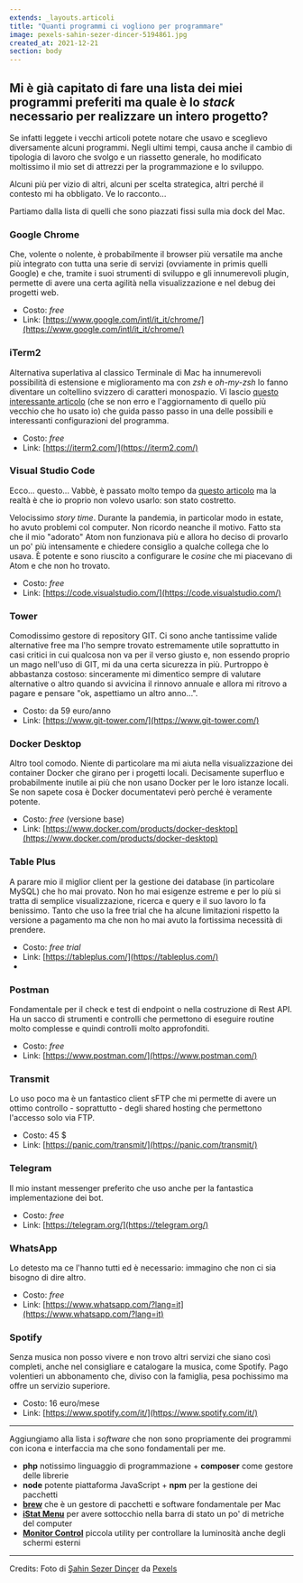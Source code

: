 ```yaml
---
extends: _layouts.articoli
title: "Quanti programmi ci vogliono per programmare"
image: pexels-sahin-sezer-dincer-5194861.jpg
created_at: 2021-12-21
section: body
---
```


## Mi è già capitato di fare una lista dei miei programmi preferiti ma quale è lo _stack_ necessario per realizzare un intero progetto?

Se infatti leggete i vecchi articoli potete notare che usavo e sceglievo diversamente alcuni programmi. Negli ultimi tempi, causa anche il cambio di tipologia di lavoro che svolgo e un riassetto generale, ho modificato moltissimo il mio set di attrezzi per la programmazione e lo sviluppo.

Alcuni più per vizio di altri, alcuni per scelta strategica, altri perché il contesto mi ha obbligato. Ve lo racconto...

Partiamo dalla lista di quelli che sono piazzati fissi sulla mia dock del Mac.

### Google Chrome

Che, volente o nolente, è probabilmente il browser più versatile ma anche più integrato con tutta una serie di servizi (ovviamente in primis quelli Google) e che, tramite i suoi strumenti di sviluppo e gli innumerevoli plugin, permette di avere una certa agilità nella visualizzazione e nel debug dei progetti web.

- Costo: *free*
- Link: [https://www.google.com/intl/it_it/chrome/](https://www.google.com/intl/it_it/chrome/)

### iTerm2
Alternativa superlativa al classico Terminale di Mac ha innumerevoli possibilità di estensione e miglioramento ma con *zsh* e *oh-my-zsh* lo fanno diventare un coltellino svizzero di caratteri monospazio. Vi lascio [questo interessante articolo](https://chamikakasun.medium.com/iterm2-zsh-oh-my-zsh-the-most-power-full-terminal-on-macos-2021-guide-macos-big-sur-5bb498976dc9) (che se non erro e l'aggiornamento di quello più vecchio che ho usato io) che guida passo passo in una delle possibili e interessanti configurazioni del programma.

- Costo: *free*
- Link: [https://iterm2.com/](https://iterm2.com/)

### Visual Studio Code

Ecco... questo... Vabbè, è passato molto tempo da [questo articolo](http://localhost:3000/articoli/2020/05/01/i-migliori-editor-di-codice-per-la-programmazione/) ma la realtà è che io proprio non volevo usarlo: son stato costretto.

Velocissimo *story time*. Durante la pandemia, in particolar modo in estate, ho avuto problemi col computer. Non ricordo neanche il motivo. Fatto sta che il mio "adorato" Atom non funzionava più e allora ho deciso di provarlo un po' più intensamente e chiedere consiglio a qualche collega che lo usava. È potente e sono riuscito a configurare le *cosine* che mi piacevano di Atom e che non ho trovato.

- Costo: *free*
- Link: [https://code.visualstudio.com/](https://code.visualstudio.com/)

### Tower

Comodissimo gestore di repository GIT. Ci sono anche tantissime valide alternative free ma l'ho sempre trovato estremamente utile soprattutto in casi critici in cui qualcosa non va per il verso giusto e, non essendo proprio un mago nell'uso di GIT, mi da una certa sicurezza in più. Purtroppo è abbastanza costoso: sinceramente mi dimentico sempre di valutare alternative o altro quando si avvicina il rinnovo annuale e allora mi ritrovo a pagare e pensare "ok, aspettiamo un altro anno...".

- Costo: da 59 euro/anno
- Link: [https://www.git-tower.com/](https://www.git-tower.com/)

### Docker Desktop

Altro tool comodo. Niente di particolare ma mi aiuta nella visualizzazione dei container Docker che girano per i progetti locali. Decisamente superfluo e probabilmente inutile ai più che non usano Docker per le loro istanze locali. Se non sapete cosa è Docker documentatevi però perché è veramente potente.

- Costo: *free* (versione base)
- Link: [https://www.docker.com/products/docker-desktop](https://www.docker.com/products/docker-desktop)

### Table Plus

A parare mio il miglior client per la gestione dei database (in particolare MySQL) che ho mai provato. Non ho mai esigenze estreme e per lo più si tratta di semplice visualizzazione, ricerca e query e il suo lavoro lo fa benissimo. Tanto che uso la free trial che ha alcune limitazioni rispetto la versione a pagamento ma che non ho mai avuto la fortissima necessità di prendere.

- Costo: *free trial*
- Link: [https://tableplus.com/](https://tableplus.com/)
- 
### Postman

Fondamentale per il check e test di endpoint o nella costruzione di Rest API. Ha un sacco di strumenti e controlli che permettono di eseguire routine molto complesse e quindi controlli molto approfonditi.

- Costo: *free*
- Link: [https://www.postman.com/](https://www.postman.com/)

### Transmit

Lo uso poco ma è un fantastico client sFTP che mi permette di avere un ottimo controllo - soprattutto - degli shared hosting che permettono l'accesso solo via FTP.

- Costo: 45 $
- Link: [https://panic.com/transmit/](https://panic.com/transmit/)

### Telegram

Il mio instant messenger preferito che uso anche per la fantastica implementazione dei bot.

- Costo: *free*
- Link: [https://telegram.org/](https://telegram.org/)

### WhatsApp

Lo detesto ma ce l'hanno tutti ed è necessario: immagino che non ci sia bisogno di dire altro.

- Costo: *free*
- Link: [https://www.whatsapp.com/?lang=it](https://www.whatsapp.com/?lang=it)

### Spotify

Senza musica non posso vivere e non trovo altri servizi che siano così completi, anche nel consigliare e catalogare la musica, come Spotify. Pago volentieri un abbonamento che, diviso con la famiglia, pesa pochissimo ma offre un servizio superiore.

- Costo: 16 euro/mese
- Link: [https://www.spotify.com/it/](https://www.spotify.com/it/)

***

Aggiungiamo alla lista i *software* che non sono propriamente dei programmi con icona e interfaccia ma che sono fondamentali per me.

- **php** notissimo linguaggio di programmazione + **composer** come gestore delle librerie
- **node** potente piattaforma JavaScript + **npm** per la gestione dei pacchetti
- [**brew**](https://brew.sh/) che è un gestore di pacchetti e software fondamentale per Mac
- [**iStat Menu**](https://bjango.com/mac/istatmenus/) per avere sottocchio nella barra di stato un po' di metriche del computer
- [**Monitor Control**](https://github.com/MonitorControl/MonitorControl) piccola utility per controllare la luminosità anche degli schermi esterni

***

Credits: Foto di [Şahin Sezer Dinçer](https://www.pexels.com/it-it/@sahinsezerdincer?utm_content=attributionCopyText&utm_medium=referral&utm_source=pexels) da [Pexels](https://www.pexels.com/it-it/foto/legno-luce-pizza-rosso-5194861/?utm_content=attributionCopyText&utm_medium=referral&utm_source=pexels)